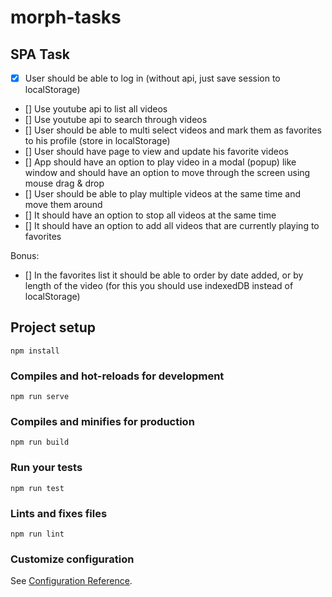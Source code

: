 # morph-tasks

## SPA Task
- [x] User should be able to log in (without api, just save session to localStorage)
- [] Use youtube api to list all videos
- [] Use youtube api to search through videos
- [] User should be able to multi select videos and mark them as favorites to his profile
(store in localStorage)
- [] User should have page to view and update his favorite videos
- [] App should have an option to play video in a modal (popup) like window and
should have an option to move through the screen using mouse drag & drop
- [] User should be able to play multiple videos at the same time and move them
around
- [] It should have an option to stop all videos at the same time
- [] It should have an option to add all videos that are currently playing to favorites

Bonus:
- [] In the favorites list it should be able to order by date added, or by length of the
video (for this you should use indexedDB instead of localStorage)

## Project setup
```
npm install
```

### Compiles and hot-reloads for development
```
npm run serve
```

### Compiles and minifies for production
```
npm run build
```

### Run your tests
```
npm run test
```

### Lints and fixes files
```
npm run lint
```

### Customize configuration
See [Configuration Reference](https://cli.vuejs.org/config/).
